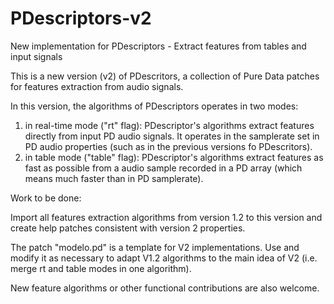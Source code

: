 # PDescriptors-v2
New implementation for PDescriptors - Extract features from tables and input signals

This is a new version (v2) of PDescritors, a collection of Pure Data patches for features extraction from audio signals. 

In this version, the algorithms of PDescriptors operates in two modes: 

1. in real-time mode ("rt" flag): PDescriptor's algorithms extract features  directly from input PD audio signals. It operates in the samplerate set in PD audio properties (such as in the previous versions fo PDescritors). 
2. in table mode ("table" flag): PDescriptor's algorithms extract features as fast as possible from a audio sample recorded in a PD array (which means much faster than in PD samplerate).

Work to be done: 

Import all features extraction algorithms from version 1.2 to this version and create help patches consistent with version 2 properties. 

The patch "modelo.pd" is a template for V2 implementations. Use and modify it as necessary to adapt V1.2 algorithms to the main idea of V2 (i.e. merge rt and table modes in one algorithm). 

New feature algorithms or other functional contributions are also welcome. 

